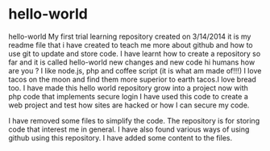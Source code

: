 # hello-world
hello-world 
My first trial learning repository created on 3/14/2014
it is my readme file that i have created to teach me more about github and how to use git to update and store code. 
I have learnt how to create a repository so far and it is called hello-world
new changes and new code
hi humans how are you ?
I like node.js, php and coffee script (it is what am made of!!!)
I love tacos on the moon and find them more superior to earth tacos.I love bread too.
 I have made this hello world repository grow into a project now with php code that implements secure login I have used this code to create a web project and test how sites are hacked or how I can secure my code.
 
I have removed some files to simplify the code. The repository is for storing code that interest me in general.
I have also found various ways of using github using this repository. 
I have added some content to the files. 

